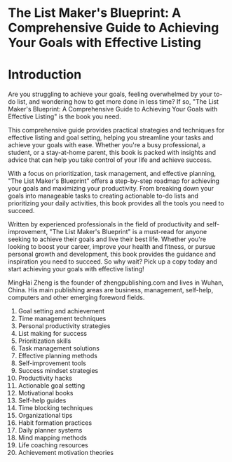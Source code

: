 # The List Maker's Blueprint: A Comprehensive Guide to Achieving Your Goals with Effective Listing

# Introduction

Are you struggling to achieve your goals, feeling overwhelmed by your to-do list, and wondering how to get more done in less time? If so, "The List Maker's Blueprint: A Comprehensive Guide to Achieving Your Goals with Effective Listing" is the book you need.

This comprehensive guide provides practical strategies and techniques for effective listing and goal setting, helping you streamline your tasks and achieve your goals with ease. Whether you're a busy professional, a student, or a stay-at-home parent, this book is packed with insights and advice that can help you take control of your life and achieve success.

With a focus on prioritization, task management, and effective planning, "The List Maker's Blueprint" offers a step-by-step roadmap for achieving your goals and maximizing your productivity. From breaking down your goals into manageable tasks to creating actionable to-do lists and prioritizing your daily activities, this book provides all the tools you need to succeed.

Written by experienced professionals in the field of productivity and self-improvement, "The List Maker's Blueprint" is a must-read for anyone seeking to achieve their goals and live their best life. Whether you're looking to boost your career, improve your health and fitness, or pursue personal growth and development, this book provides the guidance and inspiration you need to succeed. So why wait? Pick up a copy today and start achieving your goals with effective listing!

MingHai Zheng is the founder of zhengpublishing.com and lives in Wuhan, China. His main publishing areas are business, management, self-help, computers and other emerging foreword fields.



1. Goal setting and achievement
2. Time management techniques
3. Personal productivity strategies
4. List making for success
5. Prioritization skills
6. Task management solutions
7. Effective planning methods
8. Self-improvement tools
9. Success mindset strategies
10. Productivity hacks
11. Actionable goal setting
12. Motivational books
13. Self-help guides
14. Time blocking techniques
15. Organizational tips
16. Habit formation practices
17. Daily planner systems
18. Mind mapping methods
19. Life coaching resources
20. Achievement motivation theories

